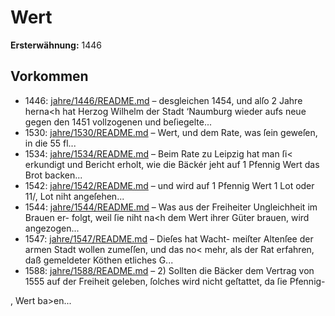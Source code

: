 # Wert

**Ersterwähnung:** 1446

## Vorkommen
- 1446: [jahre/1446/README.md](../jahre/1446/README.md) – desgleichen 1454, und
alſo 2 Jahre herna<h hat Herzog Wilhelm der Stadt
‘Naumburg wieder aufs neue gegen den 1451 vollzogenen
und beſiegelte...
- 1530: [jahre/1530/README.md](../jahre/1530/README.md) – Wert, und dem Rate, was ſein geweſen, in die 55 fl...
- 1534: [jahre/1534/README.md](../jahre/1534/README.md) – Beim Rate zu Leipzig hat man ſi< erkundigt und
Bericht erholt, wie die Bäckér jeht auf 1 Pfennig Wert
das Brot backen...
- 1542: [jahre/1542/README.md](../jahre/1542/README.md) – und wird auf 1 Pfennig Wert
1 Lot oder 11/, Lot niht angeſehen...
- 1544: [jahre/1544/README.md](../jahre/1544/README.md) – Was aus der Freiheiter Ungleichheit im Brauen er-
folgt, weil ſie niht na<h dem Wert ihrer Güter brauen,
wird angezogen...
- 1547: [jahre/1547/README.md](../jahre/1547/README.md) – Dieſes hat Wacht-
meiſter Altenſee der armen Stadt wollen zumeſſen, und
das no< mehr, als der Rat erfahren, daß gemeldeter
Köthen etliches G...
- 1588: [jahre/1588/README.md](../jahre/1588/README.md) – 2) Sollten die Bäcker dem Vertrag von 1555 auf der
Freiheit geleben, ſolches wird nicht geſtattet, da ſie Pfennig-

, Wert ba>en...
